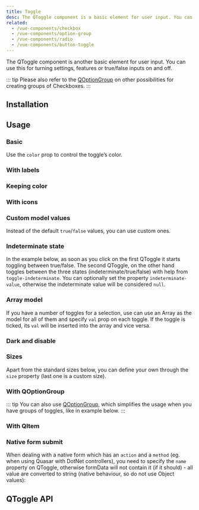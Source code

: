 ```yaml
---
title: Toggle
desc: The QToggle component is a basic element for user input. You can use it for turning settings, features or true/false inputs on and off.
related:
  - /vue-components/checkbox
  - /vue-components/option-group
  - /vue-components/radio
  - /vue-components/button-toggle
---
```

The QToggle component is another basic element for user input. You can use this for turning settings, features or true/false inputs on and off.

::: tip
Please also refer to the [QOptionGroup](/vue-components/option-group) on other possibilities for creating groups of Checkboxes.
:::

## Installation
<doc-installation components="QToggle" />

## Usage

### Basic

Use the `color` prop to control the toggle’s color.

<doc-example title="Basic" file="QToggle/Standard" />

### With labels

<doc-example title="With labels" file="QToggle/Labels" />

### Keeping color

<doc-example title="Keep color" file="QToggle/KeepColor" />

### With icons

<doc-example title="Icons" file="QToggle/Icons" />

### Custom model values

Instead of the default `true`/`false` values, you can use custom ones.

<doc-example title="Custom model values" file="QToggle/CustomValues" />

### Indeterminate state

<q-badge label="v1.8+" />

In the example below, as soon as you click on the first QToggle it starts toggling between true/false. The second QToggle, on the other hand toggles between the three states (indeterminate/true/false) with help from `toggle-indeterminate`. You can optionally set the property `indeterminate-value`, otherwise the indeterminate value will be considered `null`.

<doc-example title="Indeterminate state" file="QToggle/IndeterminateState" />

### Array model

If you have a number of toggles for a selection, use can use an Array as the model for all of them and specify `val` prop on each toggle. If the toggle is ticked, its `val` will be inserted into the array and vice versa.

<doc-example title="Array model" file="QToggle/ArrayValue" />

### Dark and disable

<doc-example title="On a dark background" file="QToggle/DarkBackground" dark />

<doc-example title="Disabled state" file="QToggle/Disabled" />

### Sizes

<q-badge label="v1.8+" />

Apart from the standard sizes below, you can define your own through the `size` property (last one is a custom size).

<doc-example title="Standard sizes" file="QToggle/StandardSizes" />

### With QOptionGroup

::: tip
You can also use [QOptionGroup](/vue-components/option-group), which simplifies the usage when you have groups of toggles, like in example below.
:::

<doc-example title="Usage with QOptionGroup" file="QToggle/OptionGroup" />

### With QItem

<doc-example title="With QItem" file="QToggle/List" />

### Native form submit

When dealing with a native form which has an `action` and a `method` (eg. when using Quasar with DotNet controllers), you need to specify the `name` property on QToggle, otherwise formData will not contain it (if it should) - all value are converted to string (native behaviour, so do not use Object values):

<doc-example title="Native form" file="QToggle/NativeForm" />

## QToggle API
<doc-api file="QToggle" />

